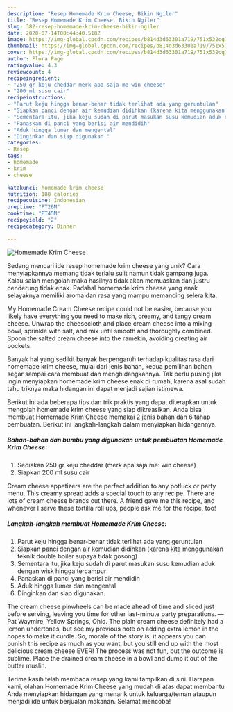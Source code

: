 ```yaml
---
description: "Resep Homemade Krim Cheese, Bikin Ngiler"
title: "Resep Homemade Krim Cheese, Bikin Ngiler"
slug: 382-resep-homemade-krim-cheese-bikin-ngiler
date: 2020-07-14T00:44:40.518Z
image: https://img-global.cpcdn.com/recipes/b814d3d63301a719/751x532cq70/homemade-krim-cheese-foto-resep-utama.jpg
thumbnail: https://img-global.cpcdn.com/recipes/b814d3d63301a719/751x532cq70/homemade-krim-cheese-foto-resep-utama.jpg
cover: https://img-global.cpcdn.com/recipes/b814d3d63301a719/751x532cq70/homemade-krim-cheese-foto-resep-utama.jpg
author: Flora Page
ratingvalue: 4.3
reviewcount: 4
recipeingredient:
- "250 gr keju cheddar merk apa saja me win cheese"
- "200 ml susu cair"
recipeinstructions:
- "Parut keju hingga benar-benar tidak terlihat ada yang geruntulan"
- "Siapkan panci dengan air kemudian didihkan (karena kita menggunakan teknik double boiler supaya tidak gosong)"
- "Sementara itu, jika keju sudah di parut masukan susu kemudian aduk dengan wisk hingga tercampur"
- "Panaskan di panci yang berisi air mendidih"
- "Aduk hingga lumer dan mengental"
- "Dinginkan dan siap digunakan."
categories:
- Resep
tags:
- homemade
- krim
- cheese

katakunci: homemade krim cheese 
nutrition: 188 calories
recipecuisine: Indonesian
preptime: "PT26M"
cooktime: "PT45M"
recipeyield: "2"
recipecategory: Dinner

---
```



![Homemade Krim Cheese](https://img-global.cpcdn.com/recipes/b814d3d63301a719/751x532cq70/homemade-krim-cheese-foto-resep-utama.jpg)

Sedang mencari ide resep homemade krim cheese yang unik? Cara menyiapkannya memang tidak terlalu sulit namun tidak gampang juga. Kalau salah mengolah maka hasilnya tidak akan memuaskan dan justru cenderung tidak enak. Padahal homemade krim cheese yang enak selayaknya memiliki aroma dan rasa yang mampu memancing selera kita.

My Homemade Cream Cheese recipe could not be easier, because you likely have everything you need to make rich, creamy, and tangy cream cheese. Unwrap the cheesecloth and place cream cheese into a mixing bowl, sprinkle with salt, and mix until smooth and thoroughly combined. Spoon the salted cream cheese into the ramekin, avoiding creating air pockets.

Banyak hal yang sedikit banyak berpengaruh terhadap kualitas rasa dari homemade krim cheese, mulai dari jenis bahan, kedua pemilihan bahan segar sampai cara membuat dan menghidangkannya. Tak perlu pusing jika ingin menyiapkan homemade krim cheese enak di rumah, karena asal sudah tahu triknya maka hidangan ini dapat menjadi sajian istimewa.


Berikut ini ada beberapa tips dan trik praktis yang dapat diterapkan untuk mengolah homemade krim cheese yang siap dikreasikan. Anda bisa membuat Homemade Krim Cheese memakai 2 jenis bahan dan 6 tahap pembuatan. Berikut ini langkah-langkah dalam menyiapkan hidangannya.

<!--inarticleads1-->

##### Bahan-bahan dan bumbu yang digunakan untuk pembuatan Homemade Krim Cheese:

1. Sediakan 250 gr keju cheddar (merk apa saja me: win cheese)
1. Siapkan 200 ml susu cair


Cream cheese appetizers are the perfect addition to any potluck or party menu. This creamy spread adds a special touch to any recipe. There are lots of cream cheese brands out there. A friend gave me this recipe, and whenever I serve these tortilla roll ups, people ask me for the recipe, too! 

<!--inarticleads2-->

##### Langkah-langkah membuat Homemade Krim Cheese:

1. Parut keju hingga benar-benar tidak terlihat ada yang geruntulan
1. Siapkan panci dengan air kemudian didihkan (karena kita menggunakan teknik double boiler supaya tidak gosong)
1. Sementara itu, jika keju sudah di parut masukan susu kemudian aduk dengan wisk hingga tercampur
1. Panaskan di panci yang berisi air mendidih
1. Aduk hingga lumer dan mengental
1. Dinginkan dan siap digunakan.


The cream cheese pinwheels can be made ahead of time and sliced just before serving, leaving you time for other last-minute party preparations. —Pat Waymire, Yellow Springs, Ohio. The plain cream cheese definitely had a lemon undertones, but see my previous note on adding extra lemon in the hopes to make it curdle. So, morale of the story is, it appears you can punish this recipe as much as you want, but you still end up with the most delicious cream cheese EVER! The process was not fun, but the outcome is sublime. Place the drained cream cheese in a bowl and dump it out of the butter muslin. 

Terima kasih telah membaca resep yang kami tampilkan di sini. Harapan kami, olahan Homemade Krim Cheese yang mudah di atas dapat membantu Anda menyiapkan hidangan yang menarik untuk keluarga/teman ataupun menjadi ide untuk berjualan makanan. Selamat mencoba!
